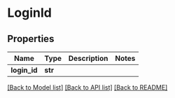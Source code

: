 # LoginId

## Properties
Name | Type | Description | Notes
------------ | ------------- | ------------- | -------------
**login_id** | **str** |  | 

[[Back to Model list]](../README.md#documentation-for-models) [[Back to API list]](../README.md#documentation-for-api-endpoints) [[Back to README]](../README.md)


